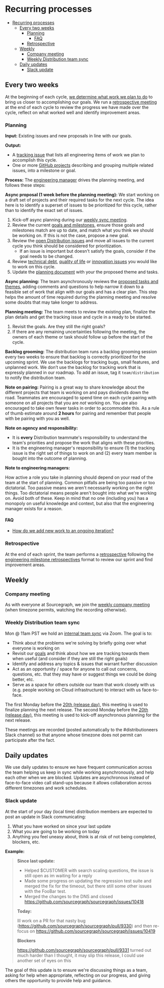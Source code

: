 # Recurring processes

- [Recurring processes](#recurring-processes)
  - [Every two weeks](#every-two-weeks)
    - [Planning](#planning)
      - [FAQ](#faq)
    - [Retrospective](#retrospective)
  - [Weekly](#weekly)
    - [Company meeting](#company-meeting)
    - [Weekly Distribution team sync](#weekly-distribution-team-sync)
  - [Daily updates](#daily-updates)
    - [Slack update](#slack-update)

## Every two weeks

At the beginning of each cycle, [we determine what work we plan to do](#planning) to bring us closer to accomplishing our goals. We run a [retrospective meeting](#retrospective) at the end of each cycle to review the progress we have made over the cycle, reflect on what worked well and identify improvement areas.

### Planning

**Input:** Existing issues and new proposals in line with our goals.

**Output:**

- A [tracking issue](../tracking_issues.md) that lists all engineering items of work we plan to accomplish this cycle.
- One or more [GitHub projects](https://github.com/orgs/sourcegraph/projects?query=is%3Aopen+Distribution%3A) describing and grouping multiple related issues, into a milestone or goal.

**Process:** The [engineering manager](../roles.md#engineering-manager) drives the planning meeting, and follows these steps:

**Async proposal (1 week before the planning meeting):** We start working on a draft set of projects and their required tasks for the next cycle. The idea here is to identify a superset of issues to be prioritized for this cycle, rather than to identify the exact set of issues.

1. Kick-off async planning during our [weekly sync meeting](#weekly-distribution-team-sync).
2. Review the current [goals and milestones](./goals.md), ensure those goals and milestones match are up to date, and match what you think we should be working on. If this is not the case, propose a new goal.
3. Review the [open Distribution issues](https://github.com/issues?q=is%3Aopen+is%3Aissue+archived%3Afalse+label%3Ateam%2Fdistribution+user%3Asourcegraph) and move all issues to the current cycle you think should be considered for prioritization.
   - If an issue is important but doesn't satisfy the goals, consider if the goal needs to be changed.
4. Review [technical debt](https://github.com/issues?q=is%3Aopen+is%3Aissue+archived%3Afalse+label%3Ateam%2Fdistribution+user%3Asourcegraph+label%3Adebt), [quality of life](https://github.com/issues?q=is%3Aopen+is%3Aissue+archived%3Afalse+label%3Ateam%2Fdistribution+user%3Asourcegraph+label%3Aquality-of-life) or [innovation issues](../../index.md#innovation-time) you would like to work on this cycle.
5. Update the [planning document](https://docs.google.com/document/d/1Ko1MbyO1yIr7aQsvIRAAbjdnOJ2qUQB9kTJQvcWWcOY) with your the proposed theme and tasks.

**Async planning:** The team asynchronously reviews the [proposed tasks and themes](https://docs.google.com/document/d/1Ko1MbyO1yIr7aQsvIRAAbjdnOJ2qUQB9kTJQvcWWcOY), adding comments and questions to help narrow it down to a feasible set of work that align with our goals and has a clear plan. This step helps the amount of time required during the planning meeting and resolve some doubts that may take longer to address.

**Planning meeting:** The team meets to review the existing plan, finalize the plan details and get the tracking issue and cycle in a ready to be started.

1. Revisit the goals. Are they still the right goals?
1. If there are any remaining uncertainties following the meeting, the owners of each theme or task should follow up before the start of the cycle.

**Backlog grooming:** The distribution team runs a backlog grooming session every two weeks to ensure that backlog is correctly prioritized for the upcoming sprint. We use the backlogs for tracking bugs, small features, and unplanned work. We don’t use the backlog for tracking work that is expressly planned in our roadmap. To add an issue, tag it `team/distribution` to notify the distribution team.

**Note on pairing:** Pairing is a great way to share knowledge about the different projects that team is working on and pays dividends down the road. Teammates are encouraged to spend time on each cycle pairing with someone on all projects that you are _not_ working on. You are also encouraged to take own fewer tasks in order to accommodate this. As a rule of thumb estimate around **2 hours** for pairing and remember that people with be pairing with you as well.

**Note on agency and responsibility:**

- It is **every** Distribution teammate's responsibility to understand the team's priorities and propose the work that aligns with these priorities.
- It is the engineering manager's responsibility to ensure (1) the tracking issue is the right set of things to work on and (2) every team member is bought into the outcome of planning.

**Note to engineering managers:**

How active a role you take in planning should depend on your read of the team at the start of planning. Common pitfalls are being too passive or too dictatorial. Too passive means we aren't necessarily working on the right things. Too dictatorial means people aren't bought into what we're working on. Avoid both of these. Keep in mind that no one (including you) has a monopoly on useful knowledge and context, but also that the engineering manager exists for a reason.

#### FAQ

- [How do we add new work to an ongoing iteration?](faq.md#how-do-we-add-new-work-to-an-ongoing-iteration)

### Retrospective

At the end of each sprint, the team performs a [retrospective](../../../retrospectives/index.md) following the [engineering milestone retrospectives](../../../retrospectives/index.md#engineering-milestone-retrospectives) format to review our sprint and find improvement areas.

## Weekly

### Company meeting

As with everyone at Sourcegraph, we join the [weekly company meeting](https://about.sourcegraph.com/handbook/communication/company_meeting) (when timezone permits, watching the recording otherwise).

### Weekly Distribution team sync

Mon @ 11am PST we hold an [internal
team sync](https://docs.google.com/document/d/1otP6F8qfm2yNOW1hjTszkkuiYF1MGp31s5ATeA76ij4/edit) via Zoom. The goal is to:

- Think about the problems we're solving by briefly going over what everyone is working on
- Revisit our [goals](goals.md) and think about how we are tracking towards them when useful (and consider if they are still the right goals)
- Identify and address any topics & issues that warrant further discussion
- Act as an opportunity / space for anyone to call out concerns, questions, etc. that they may have or suggest things we could be doing better, etc.
- Serve as a space for others outside our team that work closely with us (e.g. people working on Cloud infrastructure) to interact with us face-to-face.

The first Monday before the [20th (release day)](../releases/index.md), this meeting is used to finalize planning the next release.
The second Monday before the [20th (release day)](../releases/index.md), this meeting is used to kick-off asynchronous planning for the next release.

These meetings are recorded (posted automatically to the #distributioneers Slack channel) so that anyone whose timezone does not permit can participate after the fact.

## Daily updates

We use daily updates to ensure we have frequent communication across the team helping us keep in sync while working asynchronously, and help each other when we are blocked. Updates are asynchronous instead of face-to-face video call stand-ups because it allows collaboration across different timezones and work schedules.

### Slack update

At the start of your day (local time) distribution members are expected to post an update in Slack communicating:

1. What you have worked on since your last update
2. What you are going to be working on today
3. Anything you feel uneasy about, think is at risk of not being completed, blockers, etc.

**Example:**

> **Since last update:**
>
> - Helped \$CUSTOMER with search scaling questions, the issue is still open as im waiting for a reply
> - Made some progress on updating the regression test suite and merged the fix for the timeout, but there still some other issues with the FooBar test.
> - Merged the changes to the DNS and closed https://github.com/sourcegraph/sourcegraph/issues/10418
>
> **Today:**
>
> Ill work on a PR for that nasty bug (https://github.com/sourcegraph/sourcegraph/pull/9330)
> and then re-focus on https://github.com/sourcegraph/sourcegraph/issues/10419
>
> **Blockers**
>
> https://github.com/sourcegraph/sourcegraph/pull/9331 turned out much harder than I thought, it may slip this release, I could use another set of eyes on this

The goal of this update is to ensure we're discussing things as a team, asking for help when appropriate, reflecting on our progress, and giving others the opportunity to provide help and guidance.
